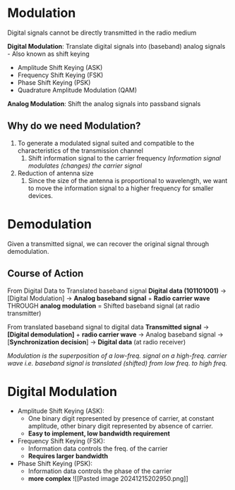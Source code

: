 # Modulation

Digital signals cannot be directly transmitted in the radio medium

**Digital Modulation**: Translate digital signals into (baseband) analog signals - Also known as shift keying
* Amplitude Shift Keying (ASK)
* Frequency Shift Keying (FSK)
* Phase Shift Keying (PSK)
* Quadrature Amplitude Modulation (QAM)

**Analog Modulation**: Shift the analog signals into passband signals

## Why do we need Modulation?

1. To generate a modulated signal suited and compatible to the characteristics of the transmission channel
	1. Shift information signal to the carrier frequency
	*Information signal modulates (changes) the carrier signal*
2. Reduction of antenna size
	1. Since the size of the antenna is proportional to wavelength, we want to move the information signal to a higher frequency for smaller devices.

# Demodulation

Given a transmitted signal, we can recover the original signal through demodulation.

## Course of Action

From Digital Data to Translated baseband signal
**Digital data (101101001)** -> [Digital Modulation] -> **Analog baseband signal** + **Radio carrier wave** THROUGH **analog modulation** = Shifted baseband signal (at radio transmitter)

From translated baseband signal to digital data
**Transmitted signal** -> **[Digital demodulation]** + **radio carrier wave** -> Analog baseband signal -> [**Synchronization decision**] -> **Digital data** (at radio receiver)

*Modulation is the superposition of a low-freq. signal on a high-freq. carrier wave i.e. baseband signal is translated (shifted) from low freq. to high freq.*

# Digital Modulation

* Amplitude Shift Keying (ASK):
	* One binary digit represented by presence of carrier, at constant amplitude, other binary digit represented by absence of carrier.
	* **Easy to implement, low bandwidth requirement**
* Frequency Shift Keying (FSK):
	* Information data controls the freq. of the carrier
	* **Requires larger bandwidth**
* Phase Shift Keying (PSK):
	* Information data controls the phase of the carrier 
	* **more complex**
![[Pasted image 20241215202950.png]]
